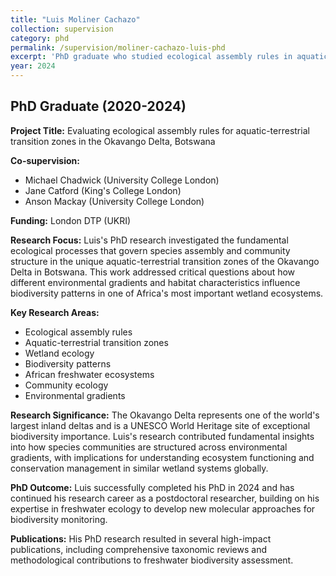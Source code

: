 ```yaml
---
title: "Luis Moliner Cachazo"
collection: supervision
category: phd
permalink: /supervision/moliner-cachazo-luis-phd
excerpt: 'PhD graduate who studied ecological assembly rules in aquatic-terrestrial transition zones of the Okavango Delta.'
year: 2024
---
```


## PhD Graduate (2020-2024)

**Project Title:** Evaluating ecological assembly rules for aquatic-terrestrial transition zones in the Okavango Delta, Botswana

**Co-supervision:** 
- Michael Chadwick (University College London)
- Jane Catford (King's College London)
- Anson Mackay (University College London)

**Funding:** London DTP (UKRI)

**Research Focus:**
Luis's PhD research investigated the fundamental ecological processes that govern species assembly and community structure in the unique aquatic-terrestrial transition zones of the Okavango Delta in Botswana. This work addressed critical questions about how different environmental gradients and habitat characteristics influence biodiversity patterns in one of Africa's most important wetland ecosystems.

**Key Research Areas:**
- Ecological assembly rules
- Aquatic-terrestrial transition zones
- Wetland ecology
- Biodiversity patterns
- African freshwater ecosystems
- Community ecology
- Environmental gradients

**Research Significance:**
The Okavango Delta represents one of the world's largest inland deltas and is a UNESCO World Heritage site of exceptional biodiversity importance. Luis's research contributed fundamental insights into how species communities are structured across environmental gradients, with implications for understanding ecosystem functioning and conservation management in similar wetland systems globally.

**PhD Outcome:**
Luis successfully completed his PhD in 2024 and has continued his research career as a postdoctoral researcher, building on his expertise in freshwater ecology to develop new molecular approaches for biodiversity monitoring.

**Publications:**
His PhD research resulted in several high-impact publications, including comprehensive taxonomic reviews and methodological contributions to freshwater biodiversity assessment.
